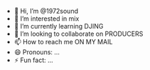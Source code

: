 - 👋 Hi, I’m @1972sound
- 👀 I’m interested in mix
- 🌱 I’m currently learning DJING
- 💞️ I’m looking to collaborate on PRODUCERS
- 📫 How to reach me ON MY MAIL
- 😄 Pronouns: ...
- ⚡ Fun fact: ...

<!---
1972sound/1972sound is a ✨ special ✨ repository because its `README.md` (this file) appears on your GitHub profile.
You can click the Preview link to take a look at your changes.
--->
